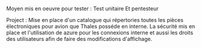 Moyen mis en oeuvre pour tester : 
Test unitaire 
Et pentesteur 

Project : 
Mise en place d'un catalogue qui répertories toutes les pièces électroniques pour
avion que Thales posséde en interne. La sécurité mis en place et l'utilisation de azure pour les connexions interne
et aussi les droits des utilisateurs afin de faire des modifications d'affichage.